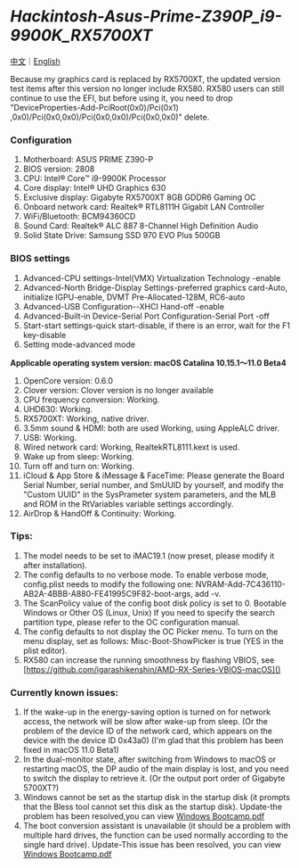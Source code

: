 # *Hackintosh-Asus-Prime-Z390P_i9-9900K_RX5700XT*

[中文](https://github.com/igarashikenshin/Hackintosh-Asus-Prime-Z390P_i9-9900K_RX5700XT/blob/master/README.md)｜[English](https://github.com/igarashikenshin/Hackintosh-Asus-Prime-Z390P_i9-9900K_RX5700XT/blob/master/README-EN.md)

Because my graphics card is replaced by RX5700XT, the updated version test items after this version no longer include RX580. RX580 users can still continue to use the EFI, but before using it, you need to drop "DeviceProperties-Add-PciRoot(0x0)/Pci(0x1) ,0x0)/Pci(0x0,0x0)/Pci(0x0,0x0)/Pci(0x0,0x0)" delete.

### Configuration
1. Motherboard: ASUS PRIME Z390-P
1. BIOS version: 2808
1. CPU: Intel® Core™ i9-9900K Processor
1. Core display: Intel® UHD Graphics 630
1. Exclusive display: Gigabyte RX5700XT 8GB GDDR6 Gaming OC
1. Onboard network card: Realtek® RTL8111H Gigabit LAN Controller
1. WiFi/Bluetooth: BCM94360CD
1. Sound Card: Realtek® ALC 887 8-Channel High Definition Audio
1. Solid State Drive: Samsung SSD 970 EVO Plus 500GB

### BIOS settings
1. Advanced-CPU settings-Intel(VMX) Virtualization Technology -enable
1. Advanced-North Bridge-Display Settings-preferred graphics card-Auto, initialize IGPU-enable, DVMT Pre-Allocated-128M, RC6-auto
1. Advanced-USB Configuration--XHCI Hand-off -enable
1. Advanced-Built-in Device-Serial Port Configuration-Serial Port -off
1. Start-start settings-quick start-disable, if there is an error, wait for the F1 key-disable
1. Setting mode-advanced mode

**Applicable operating system version: macOS Catalina 10.15.1～11.0 Beta4**

1. OpenCore version: 0.6.0
1. Clover version: Clover version is no longer available
1. CPU frequency conversion: Working.
1. UHD630: Working.
1. RX5700XT: Working, native driver.
1. 3.5mm sound & HDMI: both are used Working, using AppleALC driver.
1. USB: Working.
1. Wired network card: Working, RealtekRTL8111.kext is used.
1. Wake up from sleep: Working.
1. Turn off and turn on: Working.
1. iCloud & App Store & iMessage & FaceTime: Please generate the Board Serial Number, serial number, and SmUUID by yourself, and modify the "Custom UUID" in the SysPrameter system parameters, and the MLB and ROM in the RtVariables variable settings accordingly.
1. AirDrop & HandOff & Continuity: Working.


### Tips:

1. The model needs to be set to iMAC19.1 (now preset, please modify it after installation).
1. The config defaults to no verbose mode. To enable verbose mode, config.plist needs to modify the following one: NVRAM-Add-7C436110-AB2A-4BBB-A880-FE41995C9F82-boot-args, add -v.
1. The ScanPolicy value of the config boot disk policy is set to 0. Bootable Windows or Other OS (Linux, Unix) If you need to specify the search partition type, please refer to the OC configuration manual.
1. The config defaults to not display the OC Picker menu. To turn on the menu display, set as follows: Misc-Boot-ShowPicker is true (YES in the plist editor).
1. RX580 can increase the running smoothness by flashing VBIOS, see [https://github.com/igarashikenshin/AMD-RX-Series-VBIOS-macOS]()

### Currently known issues:

1. If the wake-up in the energy-saving option is turned on for network access, the network will be slow after wake-up from sleep. (Or the problem of the device ID of the network card, which appears on the device with the device ID 0x43a0) (I'm glad that this problem has been fixed in macOS 11.0 Beta1)
1. In the dual-monitor state, after switching from Windows to macOS or restarting macOS, the DP audio of the main display is lost, and you need to switch the display to retrieve it. (Or the output port order of Gigabyte 5700XT?)
1. Windows cannot be set as the startup disk in the startup disk (it prompts that the Bless tool cannot set this disk as the startup disk). Update-the problem has been resolved,you can view [Windows Bootcamp.pdf](https://github.com/igarashikenshin/Hackintosh-Asus-Prime-Z390P_i9-9900K_RX5700XT/blob/master/Boot%20Camp%E6%95%99%E7%A8%8B/Windows%20Bootcamp.pdf)
1. The boot conversion assistant is unavailable (it should be a problem with multiple hard drives, the function can be used normally according to the single hard drive). Update-This issue has been resolved, you can view [Windows Bootcamp.pdf](https://github.com/igarashikenshin/Hackintosh-Asus-Prime-Z390P_i9-9900K_RX5700XT/blob/master/Boot%20Camp%E6%95%99%E7%A8%8B/Windows%20Bootcamp.pdf)

